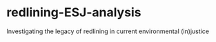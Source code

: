# redlining-ESJ-analysis
Investigating the legacy of redlining in current environmental (in)justice
